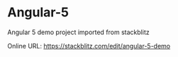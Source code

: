 # Angular-5
Angular 5 demo project imported from stackblitz

Online URL:
https://stackblitz.com/edit/angular-5-demo
